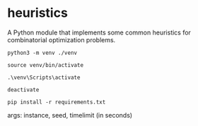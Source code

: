 # heuristics
A Python module that implements some common heuristics for combinatorial optimization problems.

```
python3 -m venv ./venv
```

```
source venv/bin/activate
```

```
.\venv\Scripts\activate
```

```
deactivate
```

```
pip install -r requirements.txt
```

args: instance, seed, timelimit (in seconds)
